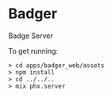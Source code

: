 # Badger

Badge Server

To get running:

    > cd apps/badger_web/assets
    > npm install
    > cd ../../..
    > mix phx.server

